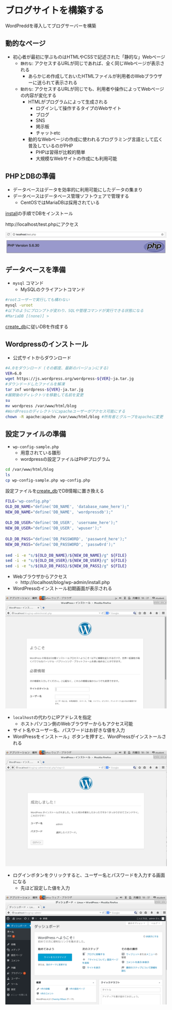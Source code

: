 # ブログサイトを構築する

WordPreddを導入してブログサーバーを構築

## 動的なページ

* 初心者が最初に学ぶものはHTMLやCSSで記述された「静的な」Webページ
    * `静的な`: アクセスするURLが同じであれば、全く同じWebページが表示される
        * あらかじめ作成しておいたHTMLファイルが利用者のWebブラウザーに送られて表示される
    * `動的な`: アクセスするURLが同じでも、利用者や操作によってWebページの内容が変化する
        * HTMLがプログラムによって生成される
            * ログインして操作するタイプのWebサイト
            * ブログ
            * SNS
            * 掲示板
            * チャットetc
        * 動的なWebページの作成に使われるプログラミング言語として広く普及しているのがPHP
            * PHPは習得が比較的簡単
            * 大規模なWebサイトの作成にも利用可能

## PHPとDBの準備

* データベースはデータを効率的に利用可能にしたデータの集まり
* データベースはデータベース管理ソフトウェアで管理する
    * CentOSではMariaDBは採用されている

[install](install.sh)の手順でDBをインストール

http://localhost/test.phpにアクセス

![phpinfo](image/phpinfo.png)

## データベースを準備

* `mysql` コマンド
    * MySQLのクライアントコマンド

```bash
#rootユーザーで実行しても構わない
mysql -uroot
#以下のようにプロンプトが変わり、SQLや管理コマンドが実行できる状態になる
#MariaDB [(none)] >
```

[create_db](create_db.sql)に従いDBを作成する

## Wordpressのインストール

* 公式サイトからダウンロード
```bash
#4.0をダウンロード (その都度、最新のバージョンにする)
VER=6.0
wget https://js.wordpress.org/wordpress-${VER}-ja.tar.jg
#ダウンドードしたファイルを解凍
tar zxf wordpress-${VER}-ja.tar.jg
#展開後のディレクトリを移動して名前を変更
su
mv wordpress /var/www/html/blog
#WordPressのディレクトリにapacheユーザーがアクセス可能にする
chown -R apache:apache /var/www/html/blog #所有者とグループをapacheに変更
```

## 設定ファイルの準備

* `wp-config-sample.php`
    * 用意されている雛形
    * wordpressの設定ファイルはPHPプログラム

```bash
cd /var/www/html/blog
ls
cp wp-config-sample.php wp-config.php
```

設定ファイルを[create_db](create_db.sql)でDB情報に置き換える

```bash
FILE='wp-config.php'
OLD_DB_NAME="define('DB_NAME', 'database_name_here');"
NEW_DB_NAME="define('DB_NAME', 'wordpressdb');"

OLD_DB_USER="define('DB_USER', 'username_here');"
NEW_DB_USER="define('DB_USER', 'wpuser');"

OLD_DB_PASS="define('DB_PASSWORD', 'password_here');"
NEW_DB_PASS="define('DB_PASSWORD', 'passw0rd');"

sed -i -e "s/${OLD_DB_NAME}/${NEW_DB_NAME}/g" ${FILE}
sed -i -e "s/${OLD_DB_USER}/${NEW_DB_USER}/g" ${FILE}
sed -i -e "s/${OLD_DB_PASS}/${NEW_DB_PASS}/g" ${FILE}
```

* Webブラウザからアクセス
    * http://localhost/blog/wp-admin/install.php
* WordPressのインストール初期画面が表示される

![wordpress_00](image/wordpress_00.png)

* `localhost`の代わりにIPアドレスを指定
    * ホストパソコン側のWebブラウザーからもアクセス可能
* サイト名やユーザー名、パスワードはお好きな値を入力
* WordPressをインストール」ボタンを押すと、WordPressがインストールされる

![wordpress_01](image/wordpress_01.png)

* ログインボタンをクリックすると、ユーザー名とパスワードを入力する画面になる
    * 先ほど設定した値を入力

![wordpress_02](image/wordpress_02.png)
